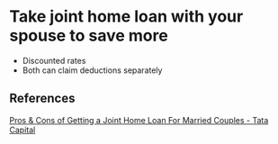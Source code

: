 # Take joint home loan with your spouse to save more

- Discounted rates
- Both can claim deductions separately

## References
[Pros & Cons of Getting a Joint Home Loan For Married Couples - Tata Capital](https://www.tatacapital.com/blog/home-loan/pros-cons-of-getting-a-joint-home-loan-for-married-couples/#:~:text=The%20best%20thing%20about%20a%20married%20couples%20joint%20home%20loan%20is%20that%20you%20receive%20tax%20benefits%20for%20both%20the%20principal%20amount%20and%20the%20interest%20paid.%20Why%2C%20yes!%20Thanks%20to%20Sections%2024%20and%20Section%2080C%20of%20the%20Income%20Tax%20Act.%20And%20since%20two%20borrowers%20share%20the%20loan%2C%20you%20get%20double%20benefits%20and%20double%20savings.)